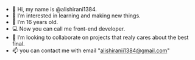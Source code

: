 - 👋 Hi, my name is @alishirani1384.
- 👀 I’m interested in learning and making new things.
- 🥳 I’m 16 years old.
- 💻 Now you can call me front-end developer. 
- 💞️ I’m looking to collaborate on projects that realy cares about the best final.
- 📫 you can contact me with email "alishiranii1384@gmail.com"

<!---
alishirani1384/alishirani1384 is a ✨ special ✨ repository because its `README.md` (this file) appears on your GitHub profile.
You can click the Preview link to take a look at your changes.
--->

